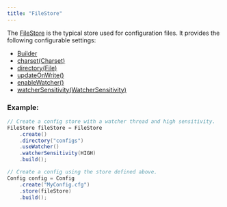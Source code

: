 ```yaml
---
title: "FileStore"
---
```


The [FileStore](../apidocs/org/apache/juneau/config/store/FileStore.html) is the typical store used for configuration files.
It provides the following configurable settings:
- [Builder](../apidocs/org/apache/juneau/config/store/FileStore/Builder.html)
- [charset(Charset)](../apidocs/org/apache/juneau/config/store/FileStore/Builder.html#charset(Charset))
- [directory(File)](../apidocs/org/apache/juneau/config/store/FileStore/Builder.html#directory(File))
- [updateOnWrite()](../apidocs/org/apache/juneau/config/store/FileStore/Builder.html#updateOnWrite())
- [enableWatcher()](../apidocs/org/apache/juneau/config/store/FileStore/Builder.html#enableWatcher())
- [watcherSensitivity(WatcherSensitivity)](../apidocs/org/apache/juneau/config/store/FileStore/Builder.html#watcherSensitivity(WatcherSensitivity))

### Example:


```java
// Create a config store with a watcher thread and high sensitivity.
FileStore fileStore = FileStore
    .create()
    .directory("configs")
    .useWatcher()
    .watcherSensitivity(HIGH)
    .build();

// Create a config using the store defined above.
Config config = Config
    .create("MyConfig.cfg")
    .store(fileStore)
    .build();

```
